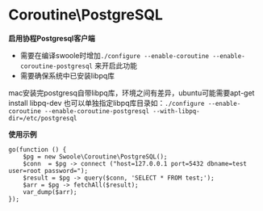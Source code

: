# Coroutine\PostgreSQL



**启用协程Postgresql客户端**

* 需要在编译swoole时增加`./configure --enable-coroutine --enable-coroutine-postgresql` 来开启此功能
* 需要确保系统中已安装libpq库 

mac安装完postgresq自带libpq库，环境之间有差异，ubuntu可能需要apt-get install libpq-dev 也可以单独指定libpq库目录如：`./configure --enable-coroutine --enable-coroutine-postgresql --with-libpq-dir=/etc/postgresql`

**使用示例**

~~~
go(function () {
    $pg = new Swoole\Coroutine\PostgreSQL();
    $conn  = $pg -> connect ("host=127.0.0.1 port=5432 dbname=test user=root password=");
    $result = $pg -> query($conn, 'SELECT * FROM test;');
    $arr = $pg -> fetchAll($result);
    var_dump($arr);
});
~~~